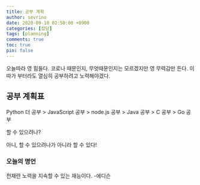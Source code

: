 ```yaml
---
title: 공부 계획
author: sevrino
date: 2020-09-10 02:50:00 +0900
categories: [잡담]
tags: [planning]
comments: true
toc: true
pin: false
---
```


오늘따라 영 힘들다.
코로나 때문인지, 무엇때문인지는 모르겠지만
영 무력감만 든다.
이따가 부터라도 열심히 공부하려고 노력해야겠다.

## 공부 계획표

Python 더 공부 > JavaScript 공부 > node.js 공부 > Java 공부 > C 공부 > Go 공부

할 수 있으려나?

아니, 할 수 있으려나가 아니라 할 수 있다!

### 오늘의 명언

천재란 노력을 지속할 수 있는 재능이다. -에디슨
